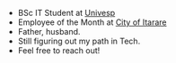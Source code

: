 
- BSc IT Student at <a href="https://github.com/univesp" target="_blank">Univesp</a>
- Employee of the Month at <a href="https://www.itarare.sp.gov.br/" target="_blank">City of Itarare</a>
- Father, husband.
- Still figuring out my path in Tech.
- Feel free to reach out!
